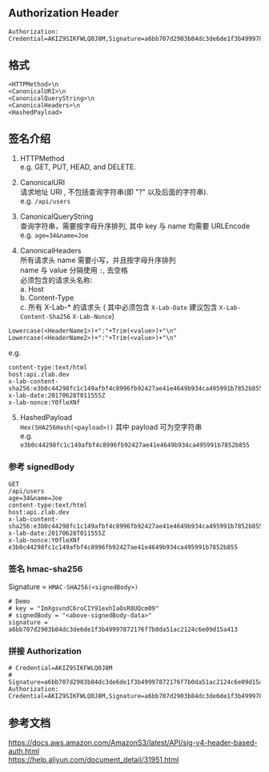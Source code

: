 ## Authorization Header

```
Authorization: Credential=AKIZ9SIKFWLQ0J8M,Signature=a6bb707d2903b84dc3de6de1f3b49997872176f7b0da51ac2124c6e09d15a413
```

## 格式

```
<HTTPMethod>\n
<CanonicalURI>\n
<CanonicalQueryString>\n
<CanonicalHeaders>\n
<HashedPayload>
```

## 签名介绍

1. HTTPMethod  
   e.g. GET, PUT, HEAD, and DELETE.


2. CanonicalURI  
   请求地址 URI , 不包括查询字符串(即 "?" 以及后面的字符串).  
   e.g. `/api/users`


3. CanonicalQueryString  
   查询字符串，需要按字母升序排列, 其中 key 与 name 均需要 URLEncode  
   e.g. `age=34&name=Joe`


4. CanonicalHeaders  
   所有请求头 name 需要小写，并且按字母升序排列   
   name 与 value 分隔使用 `:`, 去空格  
   必须包含的请求头名称:  
   a. Host  
   b. Content-Type  
   c. 所有 X-Lab-* 的请求头 ( 其中必须包含 `X-Lab-Date` 建议包含 `X-Lab-Content-Sha256` `X-Lab-Nonce`)  

```
Lowercase(<HeaderName1>)+":"+Trim(<value>)+"\n"  
Lowercase(<HeaderName2>)+":"+Trim(<value>)+"\n"  
```

e.g.

```
content-type:text/html
host:api.zlab.dev
x-lab-content-sha256:e3b0c44298fc1c149afbf4c8996fb92427ae41e4649b934ca495991b7852b855
x-lab-date:20170628T011555Z
x-lab-nonce:Y0fleXNf
```

5. HashedPayload  
   `Hex(SHA256Hash(<payload>))` 其中 payload 可为空字符串  
   e.g. `e3b0c44298fc1c149afbf4c8996fb92427ae41e4649b934ca495991b7852b855`


### 参考 signedBody

```
GET
/api/users
age=34&name=Joe
content-type:text/html
host:api.zlab.dev
x-lab-content-sha256:e3b0c44298fc1c149afbf4c8996fb92427ae41e4649b934ca495991b7852b855
x-lab-date:20170628T011555Z
x-lab-nonce:Y0fleXNf
e3b0c44298fc1c149afbf4c8996fb92427ae41e4649b934ca495991b7852b855
```


### 签名 hmac-sha256
   Signature = `HMAC-SHA256(<signedBody>)`  
   ```language
   # Demo
   # key = "ImXgsvndC6roCIY91exhIaOsR8UQcm09"
   # signedBody = "<above-signedBody-data>"
   signature = a6bb707d2903b84dc3de6de1f3b49997872176f7b0da51ac2124c6e09d15a413
   ```

### 拼接 Authorization  
```
# Credential=AKIZ9SIKFWLQ0J8M  
# Signature=a6bb707d2903b84dc3de6de1f3b49997872176f7b0da51ac2124c6e09d15a413  
Authorization: Credential=AKIZ9SIKFWLQ0J8M,Signature=a6bb707d2903b84dc3de6de1f3b49997872176f7b0da51ac2124c6e09d15a413  
```


## 参考文档

https://docs.aws.amazon.com/AmazonS3/latest/API/sig-v4-header-based-auth.html  
https://help.aliyun.com/document_detail/31951.html  

